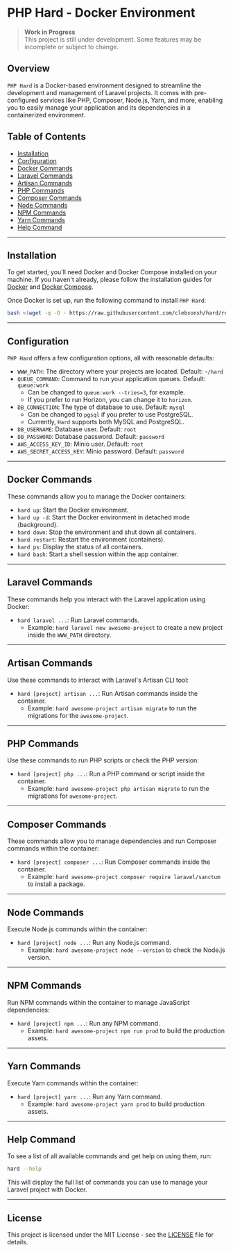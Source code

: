# PHP Hard - Docker Environment

> **Work in Progress**  
> This project is still under development. Some features may be incomplete or subject to change.

## Overview

`PHP Hard` is a Docker-based environment designed to streamline the development and management of Laravel projects. It comes with pre-configured services like PHP, Composer, Node.js, Yarn, and more, enabling you to easily manage your application and its dependencies in a containerized environment.

## Table of Contents

- [Installation](#installation)
- [Configuration](#configuration)
- [Docker Commands](#docker-commands)
- [Laravel Commands](#laravel-commands)
- [Artisan Commands](#artisan-commands)
- [PHP Commands](#php-commands)
- [Composer Commands](#composer-commands)
- [Node Commands](#node-commands)
- [NPM Commands](#npm-commands)
- [Yarn Commands](#yarn-commands)
- [Help Command](#help-command)

---

## Installation

To get started, you’ll need Docker and Docker Compose installed on your machine. If you haven't already, please follow the installation guides for [Docker](https://docs.docker.com/get-docker/) and [Docker Compose](https://docs.docker.com/compose/install/).

Once Docker is set up, run the following command to install `PHP Hard`:

```bash
bash <(wget -q -O - https://raw.githubusercontent.com/clebsonsh/hard/refs/heads/main/install.sh)
```

---

## Configuration

`PHP Hard` offers a few configuration options, all with reasonable defaults:

- `WWW_PATH`: The directory where your projects are located. Default: `~/hard`
- `QUEUE_COMMAND`: Command to run your application queues. Default: `queue:work`
  - Can be changed to `queue:work --tries=3`, for example.
  - If you prefer to run Horizon, you can change it to `horizon`.
- `DB_CONNECTION`: The type of database to use. Default: `mysql`
  - Can be changed to `pgsql` if you prefer to use PostgreSQL.
  - Currently, `Hard` supports both MySQL and PostgreSQL.
- `DB_USERNAME`: Database user. Default: `root`
- `DB_PASSWORD`: Database password. Default: `password`
- `AWS_ACCESS_KEY_ID`: Minio user. Default: `root`
- `AWS_SECRET_ACCESS_KEY`: Minio password. Default: `password`

---

## Docker Commands

These commands allow you to manage the Docker containers:

- `hard up`: Start the Docker environment.
- `hard up -d`: Start the Docker environment in detached mode (background).
- `hard down`: Stop the environment and shut down all containers.
- `hard restart`: Restart the environment (containers).
- `hard ps`: Display the status of all containers.
- `hard bash`: Start a shell session within the app container.

---

## Laravel Commands

These commands help you interact with the Laravel application using Docker:

- `hard laravel ...`: Run Laravel commands.
  - Example: `hard laravel new awesome-project` to create a new project inside the `WWW_PATH` directory.

---

## Artisan Commands

Use these commands to interact with Laravel's Artisan CLI tool:

- `hard [project] artisan ...`: Run Artisan commands inside the container.
  - Example: `hard awesome-project artisan migrate` to run the migrations for the `awesome-project`.

---

## PHP Commands

Use these commands to run PHP scripts or check the PHP version:

- `hard [project] php ...`: Run a PHP command or script inside the container.
  - Example: `hard awesome-project php artisan migrate` to run the migrations for `awesome-project`.

---

## Composer Commands

These commands allow you to manage dependencies and run Composer commands within the container:

- `hard [project] composer ...`: Run Composer commands inside the container.
  - Example: `hard awesome-project composer require laravel/sanctum` to install a package.

---

## Node Commands

Execute Node.js commands within the container:

- `hard [project] node ...`: Run any Node.js command.
  - Example: `hard awesome-project node --version` to check the Node.js version.

---

## NPM Commands

Run NPM commands within the container to manage JavaScript dependencies:

- `hard [project] npm ...`: Run any NPM command.
  - Example: `hard awesome-project npm run prod` to build the production assets.

---

## Yarn Commands

Execute Yarn commands within the container:

- `hard [project] yarn ...`: Run any Yarn command.
  - Example: `hard awesome-project yarn prod` to build production assets.

---

## Help Command

To see a list of all available commands and get help on using them, run:

```bash
hard --help
```

This will display the full list of commands you can use to manage your Laravel project with Docker.

---

## License

This project is licensed under the MIT License - see the [LICENSE](LICENSE) file for details.
